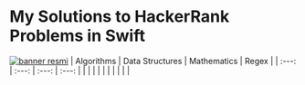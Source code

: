  # My Solutions to HackerRank Problems in Swift
 [![banner resmi](https://camo.githubusercontent.com/49e713e1463692beaff7b552eb60511454485659f6131286eeab9db84e91840a/68747470733a2f2f69302e77702e636f6d2f6772616473696e67616d65732e636f6d2f77702d636f6e74656e742f75706c6f6164732f323031362f30352f3835363737315f3636383232343035333139373834315f313934333639393030395f6f2e706e67)](https://github.com/furkanSengil?tab=repositories)
| Algorithms   | Data Structures | Mathematics  |    Regex   |
|    :---:     |     :---:      |   :---:       |   :---:    |
|              |                |               |            |
|              |                |               |            |
